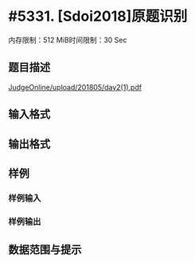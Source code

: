 # #5331. [Sdoi2018]原题识别

内存限制：512 MiB时间限制：30 Sec

## 题目描述

[JudgeOnline/upload/201805/day2(1).pdf](upload/201805/day2(1).pdf)

## 输入格式

## 输出格式

## 样例

### 样例输入

### 样例输出

## 数据范围与提示
